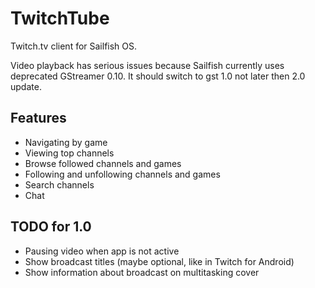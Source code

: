 TwitchTube
==========

Twitch.tv client for Sailfish OS.

Video playback has serious issues because Sailfish currently uses deprecated GStreamer 0.10. It should switch to gst 1.0 not later then 2.0 update.

Features
--------
- Navigating by game
- Viewing top channels
- Browse followed channels and games
- Following and unfollowing channels and games
- Search channels
- Chat

TODO for 1.0
------------
- Pausing video when app is not active
- Show broadcast titles (maybe optional, like in Twitch for Android)
- Show information about broadcast on multitasking cover
